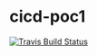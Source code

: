 # cicd-poc1

[![Travis Build Status](https://travis-ci.org/natehudsonpublic/cicd-poc1.svg?branch=master)](https://travis-ci.org/natehudsonpublic/cicd-poc1)
